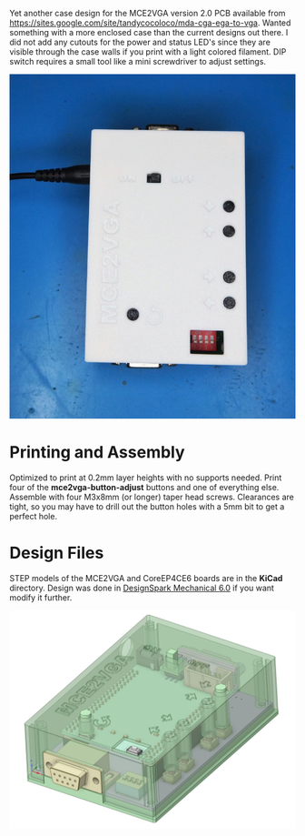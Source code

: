 Yet another case design for the MCE2VGA version 2.0 PCB available from https://sites.google.com/site/tandycocoloco/mda-cga-ega-to-vga.  Wanted something with a more enclosed case than the current designs out there.  I did not add any cutouts for the power and status LED's since they are visible through the case walls if you print with a light colored filament. DIP switch requires a small tool like a mini screwdriver to adjust settings.

![](images/mce2vga-case.jpg)

# Printing and Assembly

Optimized to print at 0.2mm layer heights with no supports needed.  Print four of the **mce2vga-button-adjust** buttons and one of everything else. Assemble with four M3x8mm (or longer) taper head screws. Clearances are tight, so you may have to drill out the button holes with a 5mm bit to get a perfect hole.

# Design Files

STEP models of the MCE2VGA and CoreEP4CE6 boards are in the **KiCad** directory.  Design was done in [DesignSpark Mechanical 6.0](https://www.rs-online.com/designspark/mechanical-software) if you want modify it further.

![](images/designspark.jpg)